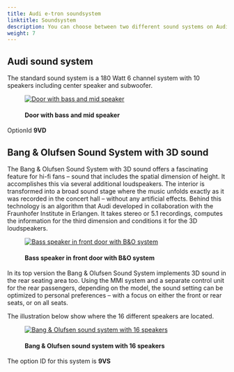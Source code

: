 ```yaml
---
title: Audi e-tron soundsystem
linktitle: Soundsystem
description: You can choose between two different sound systems on Audi e-tron  
weight: 7
---
```


<!-- markdownlint-disable MD033 -->

## Audi sound system

The standard sound system is a 180 Watt 6 channel system with 10 speakers including center speaker and subwoofer.

<figure>
    <a href="https://media.electrichasgoneaudi.net/multimedia/models/e-tron/technology/soundsystem/standard_door_speakers.jpg">
        <img src="https://media.electrichasgoneaudi.net/multimedia/models/e-tron/technology/soundsystem/standard_door_speakerss.jpg"
        alt="Door with bass and mid speaker" title="Door with bass and mid speaker">
    </a>
    <figcaption><h4>Door with bass and mid speaker</h4></figcaption>
</figure>

OptionId **9VD**

## Bang & Olufsen Sound System with 3D sound

The Bang & Olufsen Sound System with 3D sound offers a fascinating feature for hi-fi fans – sound that includes the spatial dimension of height. It accomplishes this via several additional loudspeakers. The interior is transformed into a broad sound stage where the music unfolds exactly as it was recorded in the concert hall – without any artificial effects. Behind this technology is an algorithm that Audi developed in collaboration with the Fraunhofer Institute in Erlangen. It takes stereo or 5.1 recordings, computes the information for the third dimension and conditions it for the 3D loudspeakers.

<figure>
    <a href="https://media.electrichasgoneaudi.net/multimedia/models/e-tron/technology/soundsystem/bo_door_speaker.jpg">
        <img src="https://media.electrichasgoneaudi.net/multimedia/models/e-tron/technology/soundsystem/bo_door_speakers.jpg"
        alt="Bass speaker in front door with B&O system" title="Bass speaker in front door with B&O system">
    </a>
    <figcaption><h4>Bass speaker in front door with B&O system</h4></figcaption>
</figure>

In its top version the Bang & Olufsen Sound System implements 3D sound in the rear seating area too. Using the MMI system and a separate control unit for the rear passengers, depending on the model, the sound setting can be optimized to personal preferences – with a focus on either the front or rear seats, or on all seats.

The illustration below show where the 16 different speakers are located.

<figure>
    <a href="https://media.electrichasgoneaudi.net/multimedia/models/e-tron/technology/soundsystem/soundsystem1.jpg">
        <img src="https://media.electrichasgoneaudi.net/multimedia/models/e-tron/technology/soundsystem/soundsystem1s.jpg"
        alt="Bang & Olufsen sound system with 16 speakers" title="Bang & Olufsen sound system with 16 speakers">
    </a>
    <figcaption><h4>Bang & Olufsen sound system with 16 speakers</h4></figcaption>
</figure>

The option ID for this system is **9VS**
